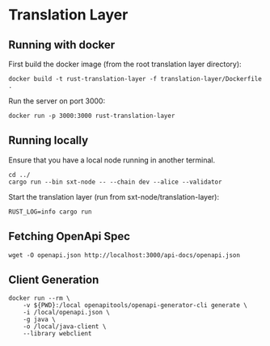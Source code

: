 # Translation Layer

## Running with docker

First build the docker image (from the root translation layer directory): 

```shell
docker build -t rust-translation-layer -f translation-layer/Dockerfile .
```

Run the server on port 3000:

```shell
docker run -p 3000:3000 rust-translation-layer
``` 

## Running locally

Ensure that you have a local node running in another terminal. 

```shell
cd ../
cargo run --bin sxt-node -- --chain dev --alice --validator
```

Start the translation layer (run from sxt-node/translation-layer):

```shell
RUST_LOG=info cargo run
```

## Fetching OpenApi Spec

```shell
wget -O openapi.json http://localhost:3000/api-docs/openapi.json
```

## Client Generation 

```shell
docker run --rm \
    -v ${PWD}:/local openapitools/openapi-generator-cli generate \
    -i /local/openapi.json \
    -g java \
    -o /local/java-client \
    --library webclient
```
